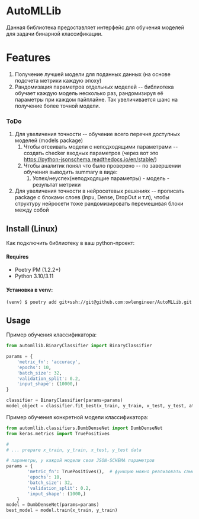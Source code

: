 # AutoMLLib

Данная библиотека предоставляет интерфейс для обучения моделей для задачи бинарной классификации.

# Features

1. Получение лучшей модели для поданных данных (на основе подсчета метрики каждую эпоху)
2. Рандомизация параметров отдельных моделей -- библиотека обучает каждую модель несколько раз, рандомизируя её параметры при каждом пайплайне. Так увеличивается шанс на получение более точной модели.

### ToDo 

1. Для увеличения точности -- обучение всего перечня доступных моделей (models package)
   1. Чтобы отсеивать модели с неподходящими параметрами -- создать checker входных параметров (через вот это https://python-jsonschema.readthedocs.io/en/stable/)
   2. Чтобы аналитик понял что было проверено -- по завершении обучения выводить summary в виде:
      1. Успех/неуспех(неподходящие параметры) - модель - результат метрики 
2. Для увеличения точности в нейросетевых решениях -- прописать package с блоками слоев (Inpu, Dense, DropOut и т.п), чтобы структуру нейросети тоже рандомизировать перемешивая блоки между собой

## Install (Linux) 

Как подключить библиотеку в ваш python-проект:

#### Requires

* Poetry PM (1.2.2+)
* Python 3.10/3.11

#### Установка в venv:
```commandline
(venv) $ poetry add git+ssh://git@github.com:owlengineer/AutoMLLib.git
```

## Usage

Пример обучения классификатора:
```python
from automllib.BinaryClassifier import BinaryClassifier

params = {
    'metric_fn': 'accuracy',
    'epochs': 10,
    'batch_size': 32,
    'validation_split': 0.2,
    'input_shape': (10000,)
}

classifier = BinaryClassifier(params=params)
model_object = classifier.fit_best(x_train, y_train, x_test, y_test, attempts=2, random_factor=2) 
```

Пример обучения конкретной модели классификатора:
```python
from automllib.classifiers.DumbDenseNet import DumbDenseNet
from keras.metrics import TruePositives

#
# ... prepare x_train, y_train, x_test, y_test data

# параметры, у каждой модели своя JSON-SCHEMA параметров 
params = {
        'metric_fn': TruePositives(),  # функцию можно реализовать самостроятельно или выбрать готовую
        'epochs': 10,
        'batch_size': 32,
        'validation_split': 0.2,
        'input_shape': (1000,)
    }
model = DumbDenseNet(params=params)
best_model = model.train(x_train, y_train)

```